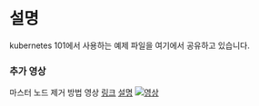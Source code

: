 # 설명

kubernetes 101에서 사용하는 예제 파일을 여기에서 공유하고 있습니다.


### 추가 영상
마스터 노드 제거 방법 영상
[링크](https://www.youtube.com/watch?v=8PaCZ1FiZoo)
[설명](files/master_remove_step.md)
[![영상](https://img.youtube.com/vi/UmX4kyB2wfg/0.jpg)](https://www.youtube.com/watch?v=8PaCZ1FiZoo)
